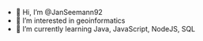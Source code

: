 - 👋 Hi, I’m @JanSeemann92
- 👀 I’m interested in geoinformatics
- 🌱 I’m currently learning Java, JavaScript, NodeJS, SQL

<!---
JanSeemann92/JanSeemann92 is a ✨ special ✨ repository because its `README.md` (this file) appears on your GitHub profile.
You can click the Preview link to take a look at your changes.
--->
